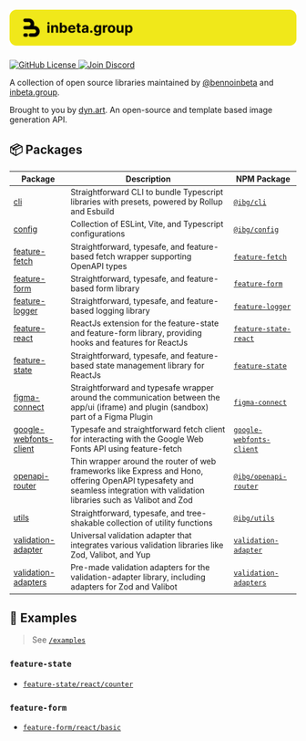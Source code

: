 <h1 align="center">
    <img src="./.github/assets/banner.svg" alt="inbeta.group (ibg) banner">
</h1>

<p align="left">
    <a href="https://github.com/inbeta-group/monorepo/blob/develop/LICENSE">
        <img src="https://img.shields.io/github/license/inbeta-group/monorepo.svg?label=license&style=flat&colorA=293140&colorB=F0E81A" alt="GitHub License"/>
    </a>
    <a href="https://dyn.art/s/discord/?source=inbeta-group-readme">
        <img src="https://img.shields.io/discord/795291052897992724.svg?label=&logo=discord&logoColor=000000&color=293140&labelColor=F0E81A" alt="Join Discord"/>
    </a>
</p>

A collection of open source libraries maintained by [@bennoinbeta](https://github.com/bennoinbeta) and [inbeta.group](https://inbeta.group).

Brought to you by [dyn.art](https://github.com/dyn-art/monorepo). An open-source and template based image generation API.

## 📦 Packages

| Package | Description | NPM Package |
|---------|-------------|-------------|
| [cli](https://github.com/inbeta-group/monorepo/blob/develop/packages/cli) | Straightforward CLI to bundle Typescript libraries with presets, powered by Rollup and Esbuild | [`@ibg/cli`](https://www.npmjs.com/package/@ibg/cli) |
| [config](https://github.com/inbeta-group/monorepo/blob/develop/packages/cli) | Collection of ESLint, Vite, and Typescript configurations | [`@ibg/config`](https://www.npmjs.com/package/@ibg/config) |
| [feature-fetch](https://github.com/inbeta-group/monorepo/blob/develop/packages/feature-fetch) | Straightforward, typesafe, and feature-based fetch wrapper supporting OpenAPI types | [`feature-fetch`](https://www.npmjs.com/package/feature-fetch) |
| [feature-form](https://github.com/inbeta-group/monorepo/blob/develop/packages/feature-form) | Straightforward, typesafe, and feature-based form library | [`feature-form`](https://www.npmjs.com/package/feature-form) |
| [feature-logger](https://github.com/inbeta-group/monorepo/blob/develop/packages/feature-logger) | Straightforward, typesafe, and feature-based logging library | [`feature-logger`](https://www.npmjs.com/package/feature-logger) |
| [feature-react](https://github.com/inbeta-group/monorepo/blob/develop/packages/feature-react) | ReactJs extension for the feature-state and feature-form library, providing hooks and features for ReactJs | [`feature-state-react`](https://www.npmjs.com/package/feature-state-react) |
| [feature-state](https://github.com/inbeta-group/monorepo/blob/develop/packages/feature-state) | Straightforward, typesafe, and feature-based state management library for ReactJs | [`feature-state`](https://www.npmjs.com/package/feature-state) |
| [figma-connect](https://github.com/inbeta-group/monorepo/blob/develop/packages/figma-connect) | Straightforward and typesafe wrapper around the communication between the app/ui (iframe) and plugin (sandbox) part of a Figma Plugin | [`figma-connect`](https://www.npmjs.com/package/figma-connect) |
| [google-webfonts-client](https://github.com/inbeta-group/monorepo/blob/develop/packages/google-webfonts-client) | Typesafe and straightforward fetch client for interacting with the Google Web Fonts API using feature-fetch | [`google-webfonts-client`](https://www.npmjs.com/package/google-webfonts-client) |
| [openapi-router](https://github.com/inbeta-group/monorepo/blob/develop/packages/openapi-router) | Thin wrapper around the router of web frameworks like Express and Hono, offering OpenAPI typesafety and seamless integration with validation libraries such as Valibot and Zod | [`@ibg/openapi-router`](https://www.npmjs.com/package/@ibg/openapi-router) |
| [utils](https://github.com/inbeta-group/monorepo/blob/develop/packages/utils) | Straightforward, typesafe, and tree-shakable collection of utility functions | [`@ibg/utils`](https://www.npmjs.com/package/@ibg/utils) |
| [validation-adapter](https://github.com/inbeta-group/monorepo/blob/develop/packages/validation-adapter) | Universal validation adapter that integrates various validation libraries like Zod, Valibot, and Yup | [`validation-adapter`](https://www.npmjs.com/package/validation-adapter) |
| [validation-adapters](https://github.com/inbeta-group/monorepo/blob/develop/packages/validation-adapters) | Pre-made validation adapters for the validation-adapter library, including adapters for Zod and Valibot | [`validation-adapters`](https://www.npmjs.com/package/validation-adapters) |

## 👀 Examples

> See [`/examples`](https://github.com/inbeta-group/monorepo/tree/develop/examples)

### `feature-state`
- [`feature-state/react/counter`](https://github.com/inbeta-group/monorepo/tree/develop/examples/feature-state/react/counter)

### `feature-form`
- [`feature-form/react/basic`](https://github.com/inbeta-group/monorepo/tree/develop/examples/feature-form/react/basic)

